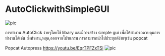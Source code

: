 # AutoClickwithSimpleGUI
  ![pic](https://cdn.pic.in.th/file/picinth/image5b81bdbeb9f341af.png)

การทำงาน AutoClick ง่ายๆโดยใช้ libary และมีการสร้าง simple gui เพื่อให้สามารถควบคุมการทำงานได้เช่น สั่งทำงาน,หยุด,ออกจากโปรแกรม
การสามารถนำไปประยุกต์ง่ายๆเช่น popcat 



Popcat Autopress
https://youtu.be/EqrTPFZxTSI
![pic](https://cdn.pic.in.th/file/picinth/image5a7454fe7821a713.png)
